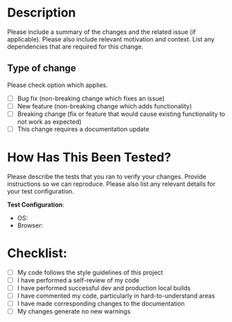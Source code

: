 # Description

Please include a summary of the changes and the related issue (if applicable). Please also include relevant motivation and context. List any dependencies that are required for this change.


## Type of change

Please check option which applies.

- [ ] Bug fix (non-breaking change which fixes an issue)
- [ ] New feature (non-breaking change which adds functionality)
- [ ] Breaking change (fix or feature that would cause existing functionality to not work as expected)
- [ ] This change requires a documentation update

# How Has This Been Tested?

Please describe the tests that you ran to verify your changes. Provide instructions so we can reproduce. Please also list any relevant details for your test configuration.

**Test Configuration**:
* OS:
* Browser:

# Checklist:

- [ ] My code follows the style guidelines of this project
- [ ] I have performed a self-review of my code
- [ ] I have performed successful dev and production local builds
- [ ] I have commented my code, particularly in hard-to-understand areas
- [ ] I have made corresponding changes to the documentation
- [ ] My changes generate no new warnings

